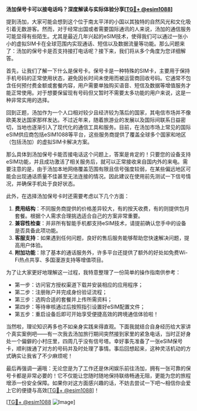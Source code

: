 **汤加保号卡可以接电话吗？深度解读与实际体验分享[[TG💪+ @esim1088](https://t.me/s/esim1088)]**

提到汤加，大家可能会想到这个位于南太平洋的小国以其独特的自然风光和文化吸引着无数游客。然而，对于经常出国或者需要国际通讯的人来说，汤加的通信服务可能显得有些陌生。尤其是最近几年兴起的eSIM技术，使得我们可以通过一张小小的虚拟SIM卡在全球范围内实现通话、短信以及数据流量等功能。那么问题来了：汤加的保号卡是否支持接打电话呢？接下来，我们将从多个角度为您详细解答。

首先，让我们了解一下什么是保号卡。保号卡是一种特殊的SIM卡，主要用于保持手机号码的正常使用状态，避免因长时间未使用而被运营商回收号码。它通常不包含任何预付费金额或套餐内容，用户需要单独购买语音、短信及数据等增值服务才能正常使用。对于想要保留现有号码但又暂时不需要太多功能的用户来说，这是一种非常实用的选择。

回到正题，汤加作为一个人口相对较少且经济较为落后的国家，其电信市场并不像欧美发达国家那样发达。不过近年来，随着旅游业的发展以及国际间联系日益密切，当地也逐渐引入了现代化的通信工具和服务。目前，在汤加市场上常见的国际eSIM供应商包括eSIM1088等平台，这些服务商提供了覆盖全球多个国家和地区（包括汤加）的虚拟SIM卡解决方案。

那么具体到汤加保号卡能否接电话这个问题上，答案是肯定的！只要您的设备支持eSIM功能，并且成功激活了相关服务后，就可以正常接收来自国内外的来电。需要注意的是，由于汤加本地网络覆盖范围有限且信号强度较弱，在某些偏远地区可能会出现通话质量不佳甚至无法连接的情况。因此建议在使用前先测试一下信号情况，并确保手机处于良好状态。

此外，在选择汤加保号卡时还需要考虑以下几个方面：

1. **费用结构**：不同服务商提供的价格差异较大，有的按天收费，有的则提供包月套餐。根据个人需求合理挑选适合自己的方案非常重要。
2. **兼容性检查**：并非所有智能手机都支持eSIM技术，请提前确认您手中的设备是否具备此项功能。
3. **客服支持**：如果遇到任何问题，良好的售后服务能够帮助您快速解决问题，提高用户体验。
4. **附加功能**：除了基本的通话服务外，许多平台还提供了额外的好处如免费Wi-Fi热点共享、多国漫游支持等增值项目。

为了让大家更好地理解这一过程，我特意整理了一份简单的操作指南供参考：
- 第一步：访问官方授权渠道下载并安装相应的应用程序；
- 第二步：注册账户并完成身份验证流程；
- 第三步：选购合适的套餐并上传所需资料；
- 第四步：等待审核通过后按照指引设置好eSIM配置文件；
- 第五步：重启设备后即可开始享受便捷高效的跨境通信体验啦！

当然啦，理论知识再多也不如亲身实践来得直观。下面我就结合自身经历给大家讲个真实案例吧——有一次我去汤加旅行期间突然接到家里的紧急电话，当时正好身处一个偏僻的小村庄里，四周几乎没有信号塔。幸好事先准备了一张eSIM保号卡，顺利拨通了对方的号码并及时处理了事情。事后回想起来，这种灵活机动的方式确实让我省了不少麻烦呢！

最后再强调一遍哦：无论您是为了工作还是休闲娱乐前往汤加，拥有一张可靠的保号卡都是非常必要的！它不仅能让您随时随地保持联络畅通无阻，更能为您的旅程增添一份安全保障。如果你对这方面感兴趣的话，不妨去尝试一下吧～相信你会爱上它的便捷与高效[[TG💪+ @esim1088](https://t.me/s/esim1088)]！

[[TG💪+ @esim1088](https://t.me/s/esim1088) ![Image](https://i.postimg.cc/4NQfJmqS/Snipaste-2025-05-13-00-14-12.png)]